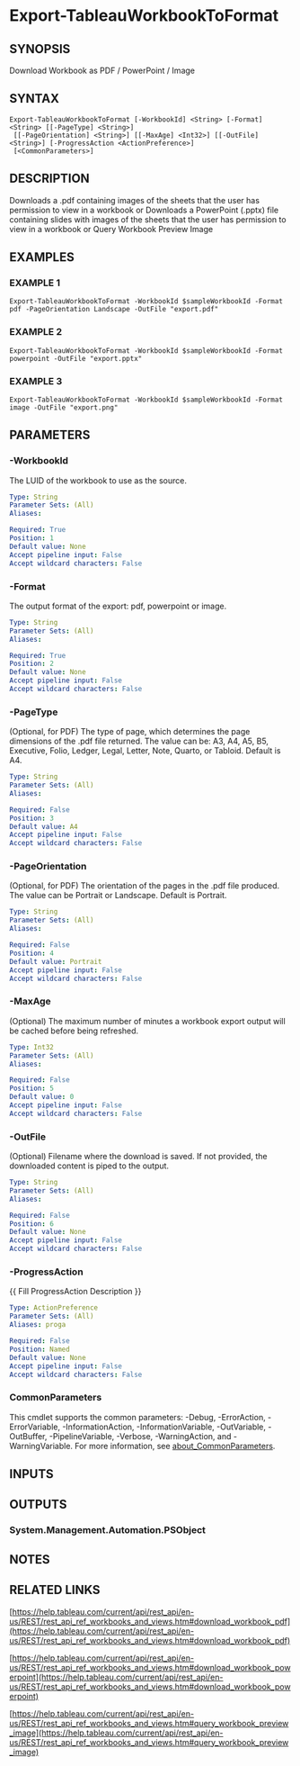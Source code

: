 # Export-TableauWorkbookToFormat

## SYNOPSIS
Download Workbook as PDF / PowerPoint / Image

## SYNTAX

```
Export-TableauWorkbookToFormat [-WorkbookId] <String> [-Format] <String> [[-PageType] <String>]
 [[-PageOrientation] <String>] [[-MaxAge] <Int32>] [[-OutFile] <String>] [-ProgressAction <ActionPreference>]
 [<CommonParameters>]
```

## DESCRIPTION
Downloads a .pdf containing images of the sheets that the user has permission to view in a workbook
or
Downloads a PowerPoint (.pptx) file containing slides with images of the sheets that the user has permission to view in a workbook
or
Query Workbook Preview Image

## EXAMPLES

### EXAMPLE 1
```
Export-TableauWorkbookToFormat -WorkbookId $sampleWorkbookId -Format pdf -PageOrientation Landscape -OutFile "export.pdf"
```

### EXAMPLE 2
```
Export-TableauWorkbookToFormat -WorkbookId $sampleWorkbookId -Format powerpoint -OutFile "export.pptx"
```

### EXAMPLE 3
```
Export-TableauWorkbookToFormat -WorkbookId $sampleWorkbookId -Format image -OutFile "export.png"
```

## PARAMETERS

### -WorkbookId
The LUID of the workbook to use as the source.

```yaml
Type: String
Parameter Sets: (All)
Aliases:

Required: True
Position: 1
Default value: None
Accept pipeline input: False
Accept wildcard characters: False
```

### -Format
The output format of the export: pdf, powerpoint or image.

```yaml
Type: String
Parameter Sets: (All)
Aliases:

Required: True
Position: 2
Default value: None
Accept pipeline input: False
Accept wildcard characters: False
```

### -PageType
(Optional, for PDF) The type of page, which determines the page dimensions of the .pdf file returned.
The value can be: A3, A4, A5, B5, Executive, Folio, Ledger, Legal, Letter, Note, Quarto, or Tabloid.
Default is A4.

```yaml
Type: String
Parameter Sets: (All)
Aliases:

Required: False
Position: 3
Default value: A4
Accept pipeline input: False
Accept wildcard characters: False
```

### -PageOrientation
(Optional, for PDF) The orientation of the pages in the .pdf file produced.
The value can be Portrait or Landscape.
Default is Portrait.

```yaml
Type: String
Parameter Sets: (All)
Aliases:

Required: False
Position: 4
Default value: Portrait
Accept pipeline input: False
Accept wildcard characters: False
```

### -MaxAge
(Optional) The maximum number of minutes a workbook export output will be cached before being refreshed.

```yaml
Type: Int32
Parameter Sets: (All)
Aliases:

Required: False
Position: 5
Default value: 0
Accept pipeline input: False
Accept wildcard characters: False
```

### -OutFile
(Optional) Filename where the download is saved.
If not provided, the downloaded content is piped to the output.

```yaml
Type: String
Parameter Sets: (All)
Aliases:

Required: False
Position: 6
Default value: None
Accept pipeline input: False
Accept wildcard characters: False
```

### -ProgressAction
{{ Fill ProgressAction Description }}

```yaml
Type: ActionPreference
Parameter Sets: (All)
Aliases: proga

Required: False
Position: Named
Default value: None
Accept pipeline input: False
Accept wildcard characters: False
```

### CommonParameters
This cmdlet supports the common parameters: -Debug, -ErrorAction, -ErrorVariable, -InformationAction, -InformationVariable, -OutVariable, -OutBuffer, -PipelineVariable, -Verbose, -WarningAction, and -WarningVariable. For more information, see [about_CommonParameters](http://go.microsoft.com/fwlink/?LinkID=113216).

## INPUTS

## OUTPUTS

### System.Management.Automation.PSObject
## NOTES

## RELATED LINKS

[https://help.tableau.com/current/api/rest_api/en-us/REST/rest_api_ref_workbooks_and_views.htm#download_workbook_pdf](https://help.tableau.com/current/api/rest_api/en-us/REST/rest_api_ref_workbooks_and_views.htm#download_workbook_pdf)

[https://help.tableau.com/current/api/rest_api/en-us/REST/rest_api_ref_workbooks_and_views.htm#download_workbook_powerpoint](https://help.tableau.com/current/api/rest_api/en-us/REST/rest_api_ref_workbooks_and_views.htm#download_workbook_powerpoint)

[https://help.tableau.com/current/api/rest_api/en-us/REST/rest_api_ref_workbooks_and_views.htm#query_workbook_preview_image](https://help.tableau.com/current/api/rest_api/en-us/REST/rest_api_ref_workbooks_and_views.htm#query_workbook_preview_image)

